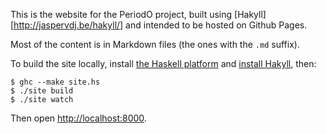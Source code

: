 This is the website for the PeriodO project, built using
[Hakyll][http://jaspervdj.be/hakyll/] and intended to be hosted on
Github Pages.

Most of the content is in Markdown files (the ones with the `.md`
suffix).

To build the site locally, install [the Haskell
platform](http://www.haskell.org/platform/) and [install
Hakyll](http://jaspervdj.be/hakyll/tutorials/01-installation.html),
then:

```
$ ghc --make site.hs
$ ./site build
$ ./site watch
```

Then open <http://localhost:8000>.